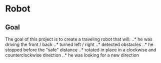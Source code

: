 # Robot

## Goal

The goal of this project is to create a traveling robot that will:
..* he was driving the front / back
..* turned left / right
..* detected obstacles
..* he stopped before the "safe" distance
..* rotated in place in a clockwise and counterclockwise direction
..* he was looking for a new direction
